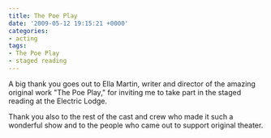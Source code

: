 ```yaml
---
title: The Poe Play
date: '2009-05-12 19:15:21 +0000'
categories:
- acting
tags:
- The Poe Play
- staged reading
---
```


A big thank you goes out to Ella Martin, writer and director of the amazing
original work "The Poe Play," for inviting me to take part in the staged reading
at the Electric Lodge.

Thank you also to the rest of the cast and crew who made it such a wonderful
show and to the people who came out to support original theater.
